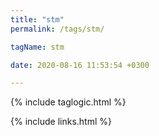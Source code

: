 ```yaml
---
title: "stm"
permalink: /tags/stm/

tagName: stm

date: 2020-08-16 11:53:54 +0300

---
```


{% include taglogic.html %}

{% include links.html %}
